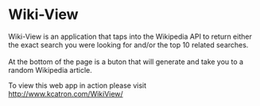 # Wiki-View
Wiki-View is an application that taps into the Wikipedia API to return either the exact search you were looking for and/or the top 10 related searches.
<br>
<br>
At the bottom of the page is a buton that will generate and take you to a random Wikipedia article.

To view this web app in action please visit http://www.kcatron.com/WikiView/
